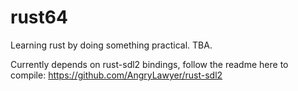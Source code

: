 # rust64
Learning rust by doing something practical. TBA.

Currently depends on rust-sdl2 bindings, follow the readme here to compile: https://github.com/AngryLawyer/rust-sdl2